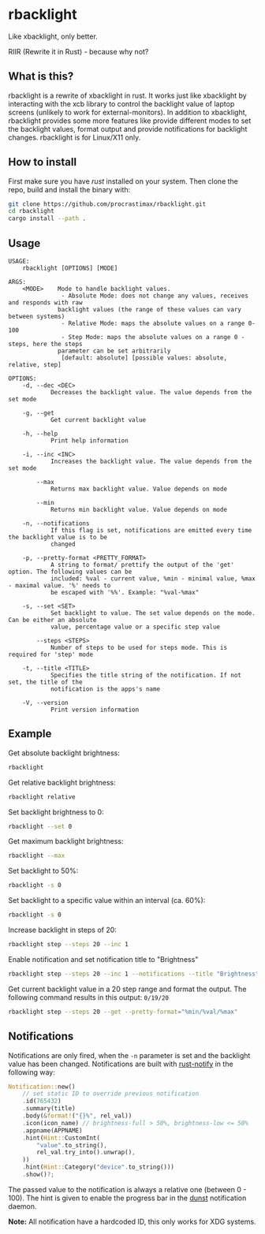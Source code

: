 # rbacklight

Like xbacklight, only better.

RIIR (Rewrite it in Rust) - because why not?

## What is this?

rbacklight is a rewrite of xbacklight in rust.
It works just like xbacklight by interacting with the xcb library to control the backlight value of laptop screens (unlikely to work for external-monitors).
In addition to xbacklight, rbacklight provides some more features like provide different modes to set the backlight values, format output and provide notifications for backlight changes. rbacklight is for Linux/X11 only.

## How to install
First make sure you have *rust* installed on your system.
Then clone the repo, build and install the binary with:
```sh
git clone https://github.com/procrastimax/rbacklight.git
cd rbacklight
cargo install --path .
```

## Usage
```
USAGE:
    rbacklight [OPTIONS] [MODE]

ARGS:
    <MODE>    Mode to handle backlight values.
               - Absolute Mode: does not change any values, receives and responds with raw
              backlight values (the range of these values can vary between systems)
               - Relative Mode: maps the absolute values on a range 0-100
               - Step Mode: maps the absolute values on a range 0 - steps, here the steps
              parameter can be set arbitrarily
               [default: absolute] [possible values: absolute, relative, step]

OPTIONS:
    -d, --dec <DEC>
            Decreases the backlight value. The value depends from the set mode

    -g, --get
            Get current backlight value

    -h, --help
            Print help information

    -i, --inc <INC>
            Increases the backlight value. The value depends from the set mode

        --max
            Returns max backlight value. Value depends on mode

        --min
            Returns min backlight value. Value depends on mode

    -n, --notifications
            If this flag is set, notifications are emitted every time the backlight value is to be
            changed

    -p, --pretty-format <PRETTY_FORMAT>
            A string to format/ prettify the output of the 'get' option. The following values can be
            included: %val - current value, %min - minimal value, %max - maximal value. '%' needs to
            be escaped with '%%'. Example: "%val-%max"

    -s, --set <SET>
            Set backlight to value. The set value depends on the mode. Can be either an absolute
            value, percentage value or a specific step value

        --steps <STEPS>
            Number of steps to be used for steps mode. This is required for 'step' mode

    -t, --title <TITLE>
            Specifies the title string of the notification. If not set, the title of the
            notification is the apps's name

    -V, --version
            Print version information

```

## Example
Get absolute backlight brightness:
```sh
rbacklight
```

Get relative backlight brightness:
```sh
rbacklight relative
```

Set backlight brightness to 0:
```sh
rbacklight --set 0
```

Get maximum backlight brightness:
```sh
rbacklight --max
```

Set backlight to 50%:
```sh
rbacklight -s 0
```

Set backlight to a specific value within an interval (ca. 60%):
```sh
rbacklight -s 0
```

Increase backlight in steps of 20:
```sh
rbacklight step --steps 20 --inc 1
```

Enable notification and set notification title to "Brightness"
```sh
rbacklight step --steps 20 --inc 1 --notifications --title "Brightness"
```

Get current backlight value in a 20 step range and format the output.
The following command results in this output: `0/19/20`
```sh
rbacklight step --steps 20 --get --pretty-format="%min/%val/%max"
```

## Notifications
Notifications are only fired, when the `-n` parameter is set and the backlight value has been changed.
Notifications are built with [rust-notify](https://docs.rs/crate/notify-rust/latest) in the following way:
```rust
Notification::new()
    // set static ID to override previous notification
    .id(765432)
    .summary(title)
    .body(&format!("{}%", rel_val))
    .icon(icon_name) // brightness-full > 50%, brightness-low <= 50%
    .appname(APPNAME)
    .hint(Hint::CustomInt(
        "value".to_string(),
        rel_val.try_into().unwrap(),
    ))
    .hint(Hint::Category("device".to_string()))
    .show()?;
```
The passed value to the notification is always a relative one (between 0 - 100).
The hint is given to enable the progress bar in the [dunst](https://dunst-project.org/) notification daemon.

**Note:** All notification have a hardcoded ID, this only works for XDG systems.